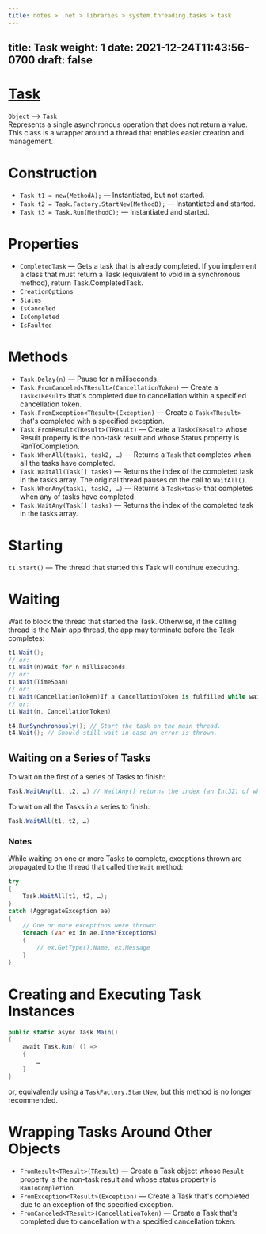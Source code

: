 ```yaml
---
title: notes > .net > libraries > system.threading.tasks > task
---
```

title: Task
weight: 1
date: 2021-12-24T11:43:56-0700
draft: false
---

# [Task](https://docs.microsoft.com/en-us/dotnet/api/system.threading.tasks.task?view=net-6.0)
`Object` –> `Task`  
Represents a single asynchronous operation that does not return a value.  
This class is a wrapper around a thread that enables easier creation and management.  

# Construction
- `Task t1 = new(MethodA);` — Instantiated, but not started.
- `Task t2 = Task.Factory.StartNew(MethodB);` — Instantiated and started.
- `Task t3 = Task.Run(MethodC);` — Instantiated and started.

# Properties
- `CompletedTask` — Gets a task that is already completed. If you implement a class that must return a Task (equivalent to void in a synchronous method), return Task.CompletedTask.
- `CreationOptions`
- `Status`
- `IsCanceled`
- `IsCompleted`
- `IsFaulted`

# Methods
- `Task.Delay(n)` — Pause for n milliseconds.
- `Task.FromCanceled<TResult>(CancellationToken)` — Create a `Task<TResult>` that's completed due to cancellation within a specified cancellation token.
- `Task.FromException<TResult>(Exception)` — Create a `Task<TResult>` that's completed with a specified exception.
- `Task.FromResult<TResult>(TResult)` — Create a `Task<TResult>` whose Result property is the non-task result and whose Status property is RanToCompletion.
- `Task.WhenAll(task1, task2, …)` — Returns a `Task` that completes when all the tasks have completed.
- `Task.WaitAll(Task[] tasks)` — Returns the index of the completed task in the tasks array. The original thread pauses on the call to `WaitAll()`.
- `Task.WhenAny(task1, task2, …)` — Returns a `Task<task>` that completes when any of tasks have completed.
- `Task.WaitAny(Task[] tasks)` — Returns the index of the completed task in the tasks array.

# Starting
`t1.Start()` — The thread that started this Task will continue executing.

# Waiting
Wait to block the thread that started the Task. Otherwise, if the calling thread is the Main app thread, the app may terminate before the Task completes:
```cs
t1.Wait();
// or:
t1.Wait(n)Wait for n milliseconds.
// or:
t1.Wait(TimeSpan)
// or:
t1.Wait(CancellationToken)If a CancellationToken is fulfilled while waiting, OperationCanceledException is thrown.
// or:
t1.Wait(n, CancellationToken)

t4.RunSynchronously(); // Start the task on the main thread.
t4.Wait(); // Should still wait in case an error is thrown.
```

## Waiting on a Series of Tasks
To wait on the first of a series of Tasks to finish:
```cs
Task.WaitAny(t1, t2, …) // WaitAny() returns the index (an Int32) of which Task in the list finished.
```
To wait on all the Tasks in a series to finish:
```cs
Task.WaitAll(t1, t2, …)
```

### Notes
While waiting on one or more Tasks to complete, exceptions thrown are propagated to the thread that called the `Wait` method:
```cs
try
{
    Task.WaitAll(t1, t2, …);
}
catch (AggregateException ae)
{
    // One or more exceptions were thrown:
    foreach (var ex in ae.InnerExceptions)
    {
        // ex.GetType().Name, ex.Message
    }
}
```
# Creating and Executing Task Instances
```cs
public static async Task Main()
{
    await Task.Run( () =>
    {
        …
    }
}
```
or, equivalently using a `TaskFactory.StartNew`, but this method is no longer recommended.

# Wrapping Tasks Around Other Objects
- `FromResult<TResult>(TResult)` — Create a Task<TResult> object whose `Result` property is the non-task result and whose status property is `RanToCompletion`.
- `FromException<TResult>(Exception)` — Create a Task<TResult> that's completed due to an exception of the specified exception.
- `FromCanceled<TResult>(CancellationToken)` — Create a Task that's completed due to cancellation with a specified cancellation token.

